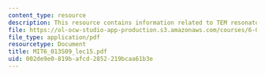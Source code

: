```yaml
---
content_type: resource
description: This resource contains information related to TEM resonators.
file: https://ol-ocw-studio-app-production.s3.amazonaws.com/courses/6-013-electromagnetics-and-applications-spring-2009/002de9e0819bafcd2852219bcaa61b3e_MIT6_013S09_lec15.pdf
file_type: application/pdf
resourcetype: Document
title: MIT6_013S09_lec15.pdf
uid: 002de9e0-819b-afcd-2852-219bcaa61b3e
---
```

